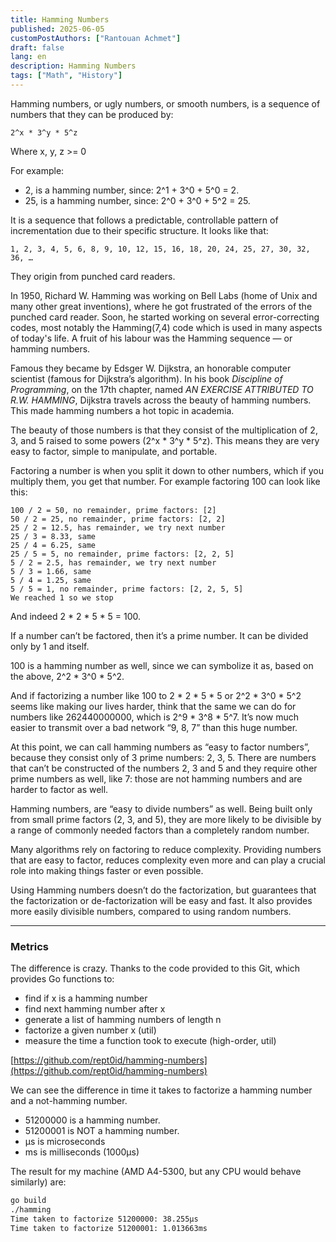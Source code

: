 ```yaml
---
title: Hamming Numbers
published: 2025-06-05
customPostAuthors: ["Rantouan Achmet"]
draft: false
lang: en
description: Hamming Numbers
tags: ["Math", "History"]
---
```


Hamming numbers, or ugly numbers, or smooth numbers, is a sequence of numbers that they can be produced by:

```
2^x * 3^y * 5^z
```

Where x, y, z >= 0

For example:

* 2, is a hamming number, since: 2^1 + 3^0 + 5^0 = 2.
* 25, is a hamming number, since: 2^0 + 3^0 + 5^2 = 25.

It is a sequence that follows a predictable, controllable pattern of incrementation due to their specific structure. It looks like that:

```
1, 2, 3, 4, 5, 6, 8, 9, 10, 12, 15, 16, 18, 20, 24, 25, 27, 30, 32, 36, …
```

They origin from punched card readers.

In 1950, Richard W. Hamming was working on Bell Labs (home of Unix and many other great inventions), where he got frustrated of the errors of the punched card reader. Soon, he started working on several error-correcting codes, most notably the Hamming(7,4) code which is used in many aspects of today's life. A fruit of his labour was the Hamming sequence — or hamming numbers.

Famous they became by Edsger W. Dijkstra, an honorable computer scientist (famous for Dijkstra’s algorithm).
In his book *Discipline of Programming*, on the 17th chapter, named *AN EXERCISE ATTRIBUTED TO R.W. HAMMING*, Dijkstra travels across the beauty of hamming numbers.
This made hamming numbers a hot topic in academia.

The beauty of those numbers is that they consist of the multiplication of 2, 3, and 5 raised to some powers (2^x \* 3^y \* 5^z). This means they are very easy to factor, simple to manipulate, and portable.

Factoring a number is when you split it down to other numbers, which if you multiply them, you get that number. For example factoring 100 can look like this:

```
100 / 2 = 50, no remainder, prime factors: [2]
50 / 2 = 25, no remainder, prime factors: [2, 2]
25 / 2 = 12.5, has remainder, we try next number
25 / 3 = 8.33, same
25 / 4 = 6.25, same
25 / 5 = 5, no remainder, prime factors: [2, 2, 5]
5 / 2 = 2.5, has remainder, we try next number
5 / 3 = 1.66, same
5 / 4 = 1.25, same
5 / 5 = 1, no remainder, prime factors: [2, 2, 5, 5]
We reached 1 so we stop
```

And indeed 2 \* 2 \* 5 \* 5 = 100.

If a number can’t be factored, then it’s a prime number. It can be divided only by 1 and itself.

100 is a hamming number as well, since we can symbolize it as, based on the above, 2^2 \* 3^0 \* 5^2.

And if factorizing a number like 100 to 2 \* 2 \* 5 \* 5 or 2^2 \* 3^0 \* 5^2 seems like making our lives harder, think that the same we can do for numbers like 262440000000, which is 2^9 \* 3^8 \* 5^7. It’s now much easier to transmit over a bad network “9, 8, 7” than this huge number.

At this point, we can call hamming numbers as “easy to factor numbers”, because they consist only of 3 prime numbers: 2, 3, 5.
There are numbers that can’t be constructed of the numbers 2, 3 and 5 and they require other prime numbers as well, like 7: those are not hamming numbers and are harder to factor as well.

Hamming numbers, are “easy to divide numbers” as well. Being built only from small prime factors (2, 3, and 5), they are more likely to be divisible by a range of commonly needed factors than a completely random number.

Many algorithms rely on factoring to reduce complexity. Providing numbers that are easy to factor, reduces complexity even more and can play a crucial role into making things faster or even possible.

Using Hamming numbers doesn’t do the factorization, but guarantees that the factorization or de-factorization will be easy and fast. It also provides more easily divisible numbers, compared to using random numbers.

---

### Metrics

The difference is crazy. Thanks to the code provided to this Git, which provides Go functions to:

* find if x is a hamming number
* find next hamming number after x
* generate a list of hamming numbers of length n
* factorize a given number x (util)
* measure the time a function took to execute (high-order, util)

[https://github.com/rept0id/hamming-numbers](https://github.com/rept0id/hamming-numbers)

We can see the difference in time it takes to factorize a hamming number and a not-hamming number.

* 51200000 is a hamming number.
* 51200001 is NOT a hamming number.
* µs is microseconds
* ms is milliseconds (1000µs)

The result for my machine (AMD A4-5300, but any CPU would behave similarly) are:

```bash
go build
./hamming
Time taken to factorize 51200000: 38.255µs
Time taken to factorize 51200001: 1.013663ms
```
